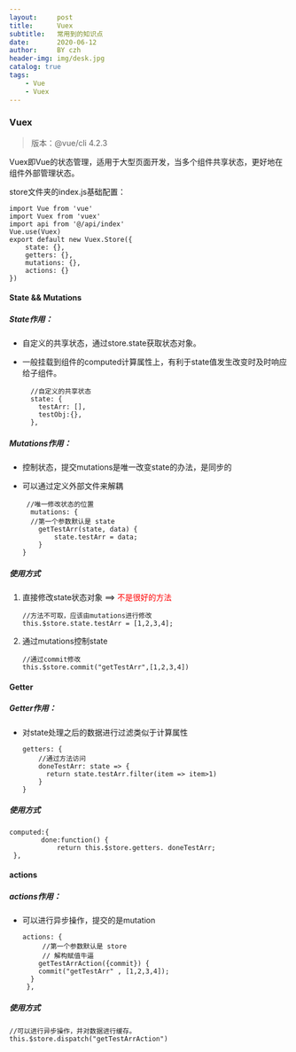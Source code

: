```yaml
---
layout:     post
title:      Vuex
subtitle:   常用到的知识点
date:       2020-06-12
author:     BY czh
header-img: img/desk.jpg
catalog: true
tags:
    - Vue
    - Vuex
---
```


###  Vuex

>版本：@vue/cli 4.2.3

Vuex即Vue的状态管理，适用于大型页面开发，当多个组件共享状态，更好地在组件外部管理状态。

store文件夹的index.js基础配置：

```
import Vue from 'vue'
import Vuex from 'vuex'
import api from '@/api/index'
Vue.use(Vuex)
export default new Vuex.Store({
	state: {},
	getters: {},
   	mutations: {},
   	actions: {}
})
```

#### State && Mutations

##### State作用：

* 自定义的共享状态，通过store.state获取状态对象。
* 一般挂载到组件的computed计算属性上，有利于state值发生改变时及时响应给子组件。

	```
	  //自定义的共享状态
	  state: {
	    testArr: [],
	    testObj:{},
	  },
	```

##### Mutations作用：

* 控制状态，提交mutations是唯一改变state的办法，是同步的
* 可以通过定义外部文件来解耦

	```
	 //唯一修改状态的位置
	  mutations: {
      //第一个参数默认是 state 
    	getTestArr(state, data) {
      		state.testArr = data;
    	}
  }
	```

##### 使用方式

1. 直接修改state状态对象 ==> <font color=red>不是很好的方法</font>

	```
	//方法不可取，应该由mutations进行修改
	this.$store.state.testArr = [1,2,3,4];
	```
1. 通过mutations控制state

	```
	//通过commit修改
	this.$store.commit("getTestArr",[1,2,3,4])
	```	

#### Getter

##### Getter作用：

* 对state处理之后的数据进行过滤类似于计算属性

	```
	getters: {
		//通过方法访问
		doneTestArr: state => {
		  return state.testArr.filter(item => item>1)
		}
	}
	```
		
##### 使用方式

```
computed:{
		done:function() { 
            return this.$store.getters. doneTestArr;
 },
```

#### actions

##### actions作用：

* 可以进行异步操作，提交的是mutation

	```
	actions: {
    	 //第一个参数默认是 store 
    	 // 解构赋值牛逼
    	getTestArrAction({commit}) {
		commit("getTestArr" , [1,2,3,4]);
  	  }
 	 },
	```
	
##### 使用方式

```
//可以进行异步操作，并对数据进行缓存。
this.$store.dispatch("getTestArrAction")
```


